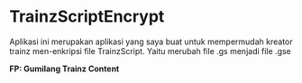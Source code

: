 # TrainzScriptEncrypt

Aplikasi ini merupakan aplikasi yang saya buat untuk mempermudah kreator trainz men-enkripsi file TrainzScript. Yaitu merubah file .gs menjadi file .gse


**FP: Gumilang Trainz Content**
